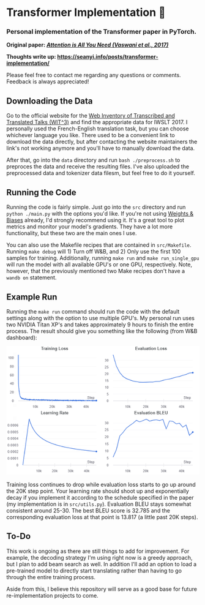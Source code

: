 # Transformer Implementation :car:

### Personal implementation of the Transformer paper in PyTorch.

**Original paper: [_Attention is All You Need (Vaswani et al., 2017)_](https://arxiv.org/pdf/1706.03762.pdf)**

**Thoughts write up: https://seanyi.info/posts/transformer-implementation/**

Please feel free to contact me regarding any questions or comments. Feedback is always appreciated!

## Downloading the Data

Go to the official website for the [Web Inventory of Transcribed and Translated Talks (WIT^3)](https://wit3.fbk.eu/) and find the appropriate data for IWSLT 2017. I personally used the French-English translation task, but you can choose whichever language you like. There used to be a convenient link to download the data directly, but after contacting the website maintainers the link's not working anymore and you'll have to manually download the data.

After that, go into the `data` directory and run `bash ./preprocess.sh` to preproces the data and receive the resulting files. I've also uploaded the preprocessed data and tokenizer data filesm, but feel free to do it yourself.

## Running the Code

Running the code is fairly simple. Just go into the `src` directory and run `python ./main.py` with the options you'd like. If you're not using [Weights & Biases](https://wandb.ai/) already, I'd strongly recommend using it. It's a great tool to plot metrics and monitor your model's gradients. They have a lot more functionality, but these two are the main ones I use.

You can also use the Makefile recipes that are contained in `src/Makefile`. Running `make debug` will 1) Turn off W&B, and 2) Only use the first 100 samples for training. Additionally, running `make run` and `make run_single_gpu` will run the model with all available GPU's or one GPU, respectively. Note, however, that the previously mentioned two Make recipes don't have a `wandb on` statement.

## Example Run

Running the `make run` command should run the code with the default settings along with the option to use multiple GPU's. My personal run uses two NVIDIA Titan XP's and takes approximately 9 hours to finish the entire process. The result should give you something like the following (from W&B dashboard):

![image](https://github.com/seanswyi/transformer-implementation/blob/main/images/transformer_images.png?raw=true)

Training loss continues to drop while evaluation loss starts to go up around the 20K step point. Your learning rate should shoot up and exponentially decay if you implement it according to the schedule specified in the paper (my implementation is in `src/utils.py`). Evaluation BLEU stays somewhat consistent around 25-30. The best BLEU score is 32.785 and the corresponding evaluation loss at that point is 13.817 (a little past 20K steps).

## To-Do

This work is ongoing as there are still things to add for improvement. For example, the decoding strategy I'm using right now is a greedy approach, but I plan to add beam search as well. In addition I'll add an option to load a pre-trained model to directly start translating rather than having to go through the entire training process.

Aside from this, I believe this repository will serve as a good base for future re-implementation projects to come.
